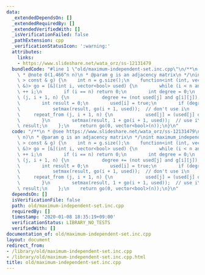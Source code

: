 ```yaml
---
data:
  _extendedDependsOn: []
  _extendedRequiredBy: []
  _extendedVerifiedWith: []
  _isVerificationFailed: false
  _pathExtension: cpp
  _verificationStatusIcon: ':warning:'
  attributes:
    links:
    - https://www.slideshare.net/wata_orz/ss-12131479
  bundledCode: "#line 1 \"old/maximum-independent-set.inc.cpp\"\n/**\n * @see https://www.slideshare.net/wata_orz/ss-12131479\n\
    \ * @note O(1.466^n n)\n * @param g is an adjacency matrix\n */\nint maximum_independent_set(vector<vector<bool>\
    \ > const & g) {\n    int n = g.size();\n    function<int (int, vector<bool> const\
    \ &)> go = [&](int i, vector<bool> used) {\n        while (i < n and used[i])\
    \ ++ i;\n        if (i == n) return 0;\n        int degree = 0;\n        repeat_from\
    \ (j, i + 1, n) {\n            degree += (not used[j] and g[i][j]);\n        }\n\
    \        int result = 0;\n        used[i] = true;\n        if (degree >= 2) {\n\
    \            setmax(result, go(i + 1, used));  // don't use i\n        }\n   \
    \     repeat_from (j, i + 1, n) {\n            used[j] = (used[j] or g[i][j]);\n\
    \        }\n        setmax(result, 1 + go(i + 1, used));  // use i\n        return\
    \ result;\n    };\n    return go(0, vector<bool>(n));\n}\n"
  code: "/**\n * @see https://www.slideshare.net/wata_orz/ss-12131479\n * @note O(1.466^n\
    \ n)\n * @param g is an adjacency matrix\n */\nint maximum_independent_set(vector<vector<bool>\
    \ > const & g) {\n    int n = g.size();\n    function<int (int, vector<bool> const\
    \ &)> go = [&](int i, vector<bool> used) {\n        while (i < n and used[i])\
    \ ++ i;\n        if (i == n) return 0;\n        int degree = 0;\n        repeat_from\
    \ (j, i + 1, n) {\n            degree += (not used[j] and g[i][j]);\n        }\n\
    \        int result = 0;\n        used[i] = true;\n        if (degree >= 2) {\n\
    \            setmax(result, go(i + 1, used));  // don't use i\n        }\n   \
    \     repeat_from (j, i + 1, n) {\n            used[j] = (used[j] or g[i][j]);\n\
    \        }\n        setmax(result, 1 + go(i + 1, used));  // use i\n        return\
    \ result;\n    };\n    return go(0, vector<bool>(n));\n}\n"
  dependsOn: []
  isVerificationFile: false
  path: old/maximum-independent-set.inc.cpp
  requiredBy: []
  timestamp: '2020-01-08 18:35:19+09:00'
  verificationStatus: LIBRARY_NO_TESTS
  verifiedWith: []
documentation_of: old/maximum-independent-set.inc.cpp
layout: document
redirect_from:
- /library/old/maximum-independent-set.inc.cpp
- /library/old/maximum-independent-set.inc.cpp.html
title: old/maximum-independent-set.inc.cpp
---
```

